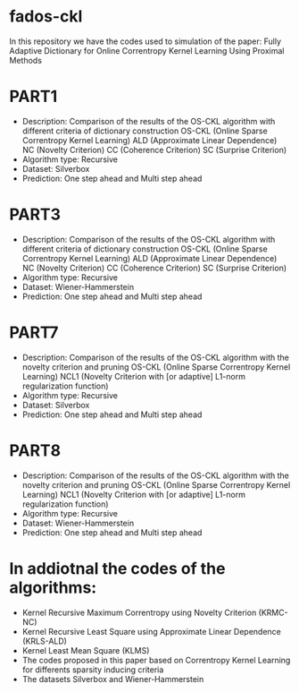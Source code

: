 # fados-ckl
In this repository we have the codes used to simulation of the paper: Fully Adaptive Dictionary for Online Correntropy Kernel Learning Using Proximal Methods

# PART1
- Description: Comparison of the results of the OS-CKL algorithm with different criteria of dictionary construction
    OS-CKL (Online Sparse Correntropy Kernel Learning)
    ALD (Approximate Linear Dependence)
    NC (Novelty Criterion)
    CC (Coherence Criterion)
    SC (Surprise Criterion)
- Algorithm type: Recursive
- Dataset: Silverbox
- Prediction: One step ahead and Multi step ahead

# PART3
- Description: Comparison of the results of the OS-CKL algorithm with different criteria of dictionary construction
    OS-CKL (Online Sparse Correntropy Kernel Learning)
    ALD (Approximate Linear Dependence)
    NC (Novelty Criterion)
    CC (Coherence Criterion)
    SC (Surprise Criterion)
- Algorithm type: Recursive
- Dataset: Wiener-Hammerstein
- Prediction: One step ahead and Multi step ahead

# PART7
- Description: Comparison of the results of the OS-CKL algorithm with the novelty criterion and pruning
    OS-CKL (Online Sparse Correntropy Kernel Learning)
    NCL1 (Novelty Criterion with [or adaptive] L1-norm regularization function)
- Algorithm type: Recursive
- Dataset: Silverbox
- Prediction: One step ahead and Multi step ahead

# PART8
- Description: Comparison of the results of the OS-CKL algorithm with the novelty criterion and pruning
    OS-CKL (Online Sparse Correntropy Kernel Learning)
    NCL1 (Novelty Criterion with [or adaptive] L1-norm regularization function)
- Algorithm type: Recursive
- Dataset: Wiener-Hammerstein
- Prediction: One step ahead and Multi step ahead

# In addiotnal the codes of the algorithms:
- Kernel Recursive Maximum Correntropy using Novelty Criterion (KRMC-NC)
- Kernel Recursive Least Square using Approximate Linear Dependence (KRLS-ALD)
- Kernel Least Mean Square (KLMS)
- The codes proposed in this paper based on Correntropy Kernel Learning for differents sparsity inducing criteria
- The datasets Silverbox and Wiener-Hammerstein


